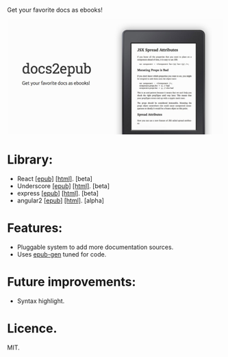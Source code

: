 Get your favorite docs as ebooks!

[![docs2epub](docs/og.jpg)](http://javier.xyz/docs2epub/)

# Library:
* React [[epub]](http://javier.xyz/docs2epub/download/react.epub) [[html]](http://javier.xyz/docs2epub/download/react.html). [beta]
* Underscore [[epub]](http://javier.xyz/docs2epub/download/underscore.epub) [[html]](http://javier.xyz/docs2epub/download/underscore.html). [beta]
* express [[epub]](http://javier.xyz/docs2epub/download/express.epub) [[html]](http://javier.xyz/docs2epub/download/express.html). [beta]
* angular2 [[epub]](http://javier.xyz/docs2epub/download/angular2.epub) [[html]](http://javier.xyz/docs2epub/download/angular2.html). [alpha]

# Features:
* Pluggable system to add more documentation sources.
* Uses [epub-gen](https://github.com/cyrilis/epub-gen) tuned for code.

# Future improvements:
* Syntax highlight.

# Licence.
MIT.
